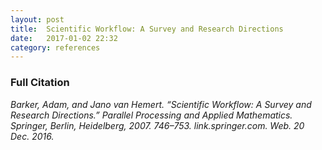 ```yaml
---
layout: post
title:  Scientific Workflow: A Survey and Research Directions
date:   2017-01-02 22:32
category: references
---
```




### Full Citation
_Barker, Adam, and Jano van Hemert. “Scientific Workflow: A Survey and Research Directions.” Parallel Processing and Applied Mathematics. Springer, Berlin, Heidelberg, 2007. 746–753. link.springer.com. Web. 20 Dec. 2016._


